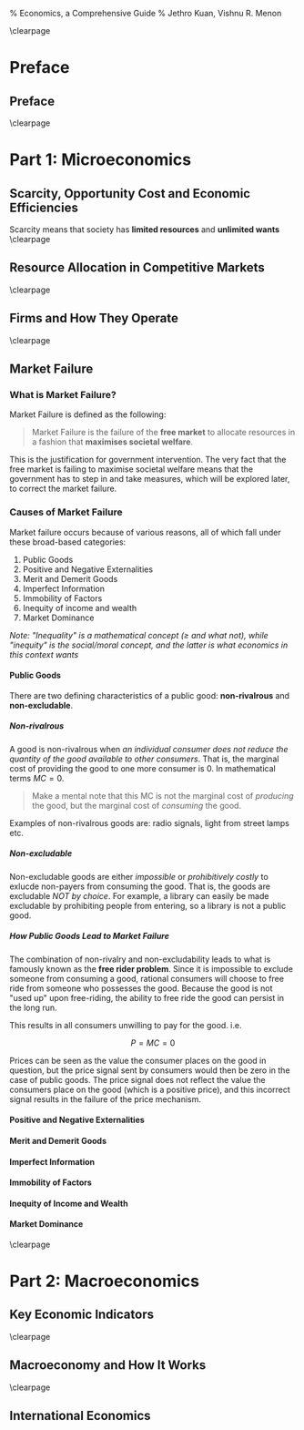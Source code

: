 % Economics, a Comprehensive Guide
% Jethro Kuan, Vishnu R. Menon

\clearpage

# Preface
## Preface
\clearpage

# Part 1: Microeconomics

## Scarcity, Opportunity Cost and Economic Efficiencies
Scarcity means that society has __limited resources__ and __unlimited wants__
\clearpage

## Resource Allocation in Competitive Markets

\clearpage

## Firms and How They Operate
\clearpage

## Market Failure

### What is Market Failure?
Market Failure is defined as the following:

> Market Failure is the failure of the __free market__ to allocate resources in a fashion that __maximises societal welfare__.

This is the justification for government intervention. The very fact that the free market is failing to maximise societal welfare means that the government has to step in and take measures, which will be explored later, to correct the market failure.

### Causes of Market Failure
Market failure occurs because of various reasons, all of which fall under these broad-based categories:

1. Public Goods
2. Positive and Negative Externalities
3. Merit and Demerit Goods
4. Imperfect Information
5. Immobility of Factors
6. Inequity of income and wealth
7. Market Dominance

_Note: "Inequality" is a mathematical concept ($\geq$ and what not), while "inequity" is the social/moral concept, and the latter is what economics in this context wants_

#### Public Goods
There are two defining characteristics of a public good: __non-rivalrous__ and __non-excludable__.

##### Non-rivalrous
A good is non-rivalrous when _an individual consumer does not reduce the quantity of the good available to other consumers_. That is, the marginal cost of providing the good to one more consumer is 0. In mathematical terms $MC=0$.

> Make a mental note that this MC is not the marginal cost of _producing_ the good, but the marginal cost of _consuming_ the good.

Examples of non-rivalrous goods are: radio signals, light from street lamps etc.

##### Non-excludable
Non-excludable goods are either _impossible_ or _prohibitively costly_ to exlucde non-payers from consuming the good. That is, the goods are excludable _NOT by choice_. For example, a library can easily be made excludable by prohibiting people from entering, so a library is not a public good.

##### How Public Goods Lead to Market Failure
The combination of non-rivalry and non-excludability leads to what is famously known as the __free rider problem__. Since it is impossible to exclude someone from consuming a good, rational consumers will choose to free ride from someone who possesses the good. Because the good is not "used up" upon free-riding, the ability to free ride the good can persist in the long run.

This results in all consumers unwilling to pay for the good. i.e. 

$$P=MC=0$$

Prices can be seen as the value the consumer places on the good in question, but the price signal sent by consumers would then be zero in the case of public goods. The price signal does not reflect the value the consumers place on the good (which is a positive price), and this incorrect signal results in the failure of the price mechanism.

#### Positive and Negative Externalities


#### Merit and Demerit Goods

#### Imperfect Information

#### Immobility of Factors

#### Inequity of Income and Wealth

#### Market Dominance
\clearpage

# Part 2: Macroeconomics

## Key Economic Indicators
\clearpage

## Macroeconomy and How It Works
\clearpage

## International Economics
